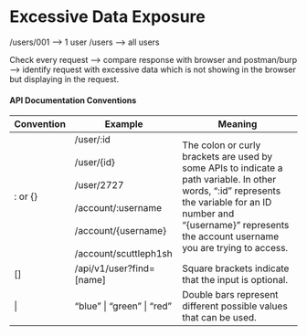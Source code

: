 # Excessive Data Exposure

/users/001 --> 1 user 
/users   --> all users


Check every request --> compare response with browser and postman/burp --> identify request with excessive data which is not showing in the browser but displaying in the request.

#### API Documentation Conventions

| Convention | Example                                                                                                                         | Meaning                                                                                                                                                                                                                  |
| ---------- | ------------------------------------------------------------------------------------------------------------------------------- | ------------------------------------------------------------------------------------------------------------------------------------------------------------------------------------------------------------------------ |
| : or {}    | /user/:id<br><br>/user/{id}<br><br>/user/2727<br><br>/account/:username<br><br>/account/{username}<br><br>/account/scuttleph1sh | The colon or curly brackets are used by some APIs to indicate a path variable. In other words, “:id” represents the variable for an ID number and “{username}” represents the account username you are trying to access. |
| []         | /api/v1/user?find=[name]                                                                                                        | Square brackets indicate that the input is optional.                                                                                                                                                                     |
| \|         | “blue” \| “green” \| “red”                                                                                                      | Double bars represent different possible values that can be used.                                                                                                                                                        |
